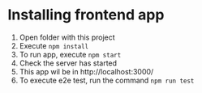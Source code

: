 # Installing frontend app

1. Open folder with this project
2. Execute `npm install`
3. To run app, execute `npm start`
4. Check the server has started
5. This app wil be in http://localhost:3000/
6. To execute e2e test, run the command `npm run test`
